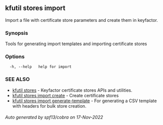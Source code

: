 ## kfutil stores import

Import a file with certificate store parameters and create them in keyfactor.

### Synopsis

Tools for generating import templates and importing certificate stores

### Options

```
  -h, --help   help for import
```

### SEE ALSO

* [kfutil stores](kfutil_stores.md)	 - Keyfactor certificate stores APIs and utilities.
* [kfutil stores import create](kfutil_stores_import_create.md)	 - Create certificate stores
* [kfutil stores import generate-template](kfutil_stores_import_generate-template.md)	 - For generating a CSV template with headers for bulk store creation.

###### Auto generated by spf13/cobra on 17-Nov-2022

